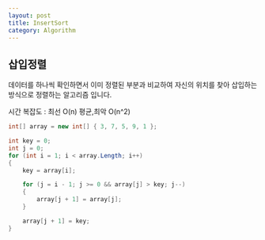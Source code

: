 ```yaml
---
layout: post
title: InsertSort
category: Algorithm
---
```

## 삽입정렬

데이터를 하나씩 확인하면서 이미 정렬된 부분과 비교하여 자신의 위치를 찾아 삽입하는 방식으로 정렬하는 알고리즘 입니다.

시간 복잡도 : 최선 O(n) 평균,최악 O(n^2)
~~~c#
int[] array = new int[] { 3, 7, 5, 9, 1 };

int key = 0;
int j = 0;
for (int i = 1; i < array.Length; i++)
{
    key = array[i];

    for (j = i - 1; j >= 0 && array[j] > key; j--)
    {
        array[j + 1] = array[j];
    }

    array[j + 1] = key;
}
~~~